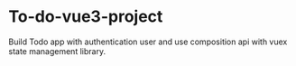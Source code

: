 # To-do-vue3-project
Build Todo app with authentication user and use composition api with vuex state management library. 
